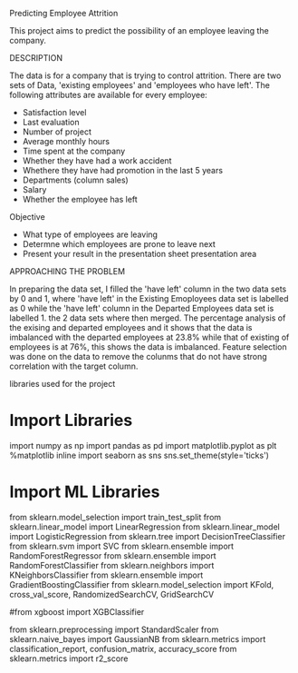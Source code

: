 Predicting Employee Attrition

This project aims to predict the possibility of an employee leaving the company.

DESCRIPTION

The data is for a company that is trying to control attrition. There are two sets of Data, 'existing employees' and 'employees who have left'. 
The following attributes are available for every employee:

 * Satisfaction level
 * Last evaluation
 * Number of project
 * Average monthly hours
 * Time spent at the company
 * Whether they have had a work accident
 * Whethere they have had promotion in the last 5 years
 * Departments (column sales)
 * Salary
 * Whether the employee has left
 
 Objective
 * What type of employees are leaving
 * Determne which employees are prone to leave next
 * Present your result in the presentation sheet presentation area
 
 APPROACHING THE PROBLEM
 
 In preparing the data set, I filled the 'have left' column in the two data sets by 0 and 1, where 'have left' in the Existing Emoployees data set is labelled as 0 while
 the 'have left' column in the Departed Employees data set is labelled 1. the 2 data sets where then merged. The percentage analysis of the exising and 
 departed employees and it shows that the data is imbalanced with the departed employees at 23.8% while that of existing of employees is at 76%, this shows 
 the data is imbalanced. Feature selection was done on the data to remove the colunms that do not have strong correlation with the target column. 
 
 libraries used for the project
 
 # Import Libraries 
import numpy as np
import pandas as pd
import matplotlib.pyplot as plt
%matplotlib inline
import seaborn as sns
sns.set_theme(style='ticks')

# Import ML Libraries
from sklearn.model_selection import train_test_split
from sklearn.linear_model import LinearRegression
from sklearn.linear_model import LogisticRegression
from sklearn.tree import DecisionTreeClassifier
from sklearn.svm import SVC
from sklearn.ensemble import RandomForestRegressor 
from sklearn.ensemble import RandomForestClassifier 
from sklearn.neighbors import KNeighborsClassifier
from sklearn.ensemble import GradientBoostingClassifier 
from sklearn.model_selection import KFold, cross_val_score, RandomizedSearchCV, GridSearchCV

#from xgboost import XGBClassifier

from sklearn.preprocessing import StandardScaler
from sklearn.naive_bayes import GaussianNB
from sklearn.metrics import classification_report, confusion_matrix, accuracy_score
from sklearn.metrics import r2_score


